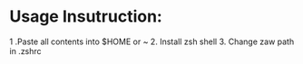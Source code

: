 # Usage Insutruction:

1 .Paste all contents into $HOME or ~
2. Install zsh shell 
3. Change zaw path in .zshrc